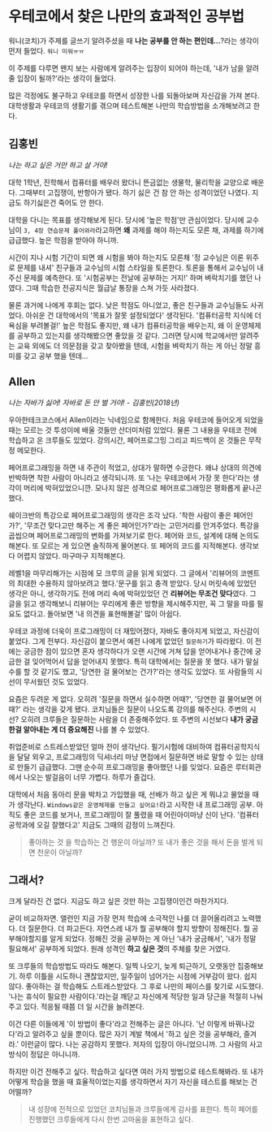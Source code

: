# 우테코에서 찾은 나만의 효과적인 공부법

워니(코치)가 주제를 글쓰기 알려주셨을 때 **나는 공부를 안 하는 편인데...**?라는 생각이  먼저 들었다.  `워니 미워ㅠㅠ`

이 주제를 다루면 왠지 보는 사람에게 알려주는 입장이 되어야 하는데, '내가 남을 알려줄 입장이 될까?'라는 생각이 들었다.

많은 걱정에도 불구하고 우테코를 하면서 성장한 나를 되돌아보며 자신감을 가져 본다. 대학생활과 우테코의 생활기를 겪으며 테스트해본 나만의 학습방법을 소개해보려고 한다.  



## 김홍빈

*나는 하고 싶은 거만 하고 살 거야!*

대학 1학년,  진학해서 컴퓨터를 배우러 왔더니 뜬금없는 생물학, 물리학을 교양으로 배운다.  그때부터 고집쟁이, 반항아가 됐다. 하기 싫은 건 참 안 하는 성격이었던 나였다. 지금도 하기싫은건 죽어도 안 한다. 

대학을 다니는 목표를 생각해보게 된다. 당시에 '높은 학점'만 관심이었다. 당시에 교수님이 `3, 4장 연습문제 풀어와라`라고하면 **왜** 과제를 해야 하는지도 모른 채, 과제를 하기에 급급했다. 높은 학점을 받아야 하니까. 

시간이 지나 시험 기간이 되면 왜 시험을 봐야 하는지도 모른채 '정 교수님은 이론 위주로 문제를 내셔' 친구들과 교수님의 시험 스타일을 토론한다. 토론을 통해서 교수님이 내주신 문제를 예측한다. 또 '시험공부는 전날에 공부하는 거지!' 하며 벼락치기를 했던 나였다. 그때 학습한 전공지식은 월급날 통장을 스쳐 가듯 사라졌다.

물론 과거에 나에게 후회는 없다. 낮은 학점도 아니었고, 좋은 친구들과 교수님들도 사귀었다.  아쉬운 건  대학에서의 '목표가 잘못 설정되었다' 생각된다. '컴퓨터공학 지식에 더 욕심을 부려볼걸!' 높은 학점도 좋지만, 왜 내가 컴퓨터공학을 배우는지, 왜 이 운영체제를 공부하고 있는지를 생각해봤으면 좋았을 것 같다. 그러면 당시에 학교에서만 알려주는 교육 외에도 더 의문점을 갖고 찾아봤을 텐데, 시험을 벼락치기 하는 게 아닌 정말 흥미를 갖고 공부 했을 텐데...



## Allen

*나는 자바가 싫어! 자바로 돈 안 벌 거야! - 김홍빈(2018년)*

우아한테크코스에서 Allen이라는 닉네임으로 함께한다. 처음 우테코에 들어오게 되었을 때는 모르는 것 투성이에 배울 것들만 산더미처럼 있었다. 물론 그 내용을 우테코 전에 학습하고 온 크루들도 있었다. 강의시간, 페어프로그밍 그리고 피드백이 온 것들은 무작정 메모한다.

페어프로그래밍을 하면 내 주관이 적었고, 상대가 말하면 수긍한다. 왜냐 상대의 의견에 반박하면 착한 사람이 아니라고 생각되니까. 또 '나는 우테코에서 가장 못 한다'라는 생각이 머리에 박혀있었으니깐. 모나지 않은 성격으로 페어프로그래밍은 평화롭게 끝나곤 했다.

쉐이크반의 특강으로 페어프로그래밍의 생각은 조각 났다. '착한 사람이 좋은 페어인가?', '무조건 맞다고만 해주는 게 좋은 페어인가?'라는 고민거리를 안겨주었다. 특강을 곱씹으며 페어프로그래밍의 변화를 가져보기로 한다. 페어와 코드, 설계에 대해 논의도 해본다. 또 모르는 게 있으면 솔직하게 물어본다. 또 페어의 코드를 지적해본다. 생각보다 어렵지 않았다. 마구마구 지적해본다.

레벨1을 마무리해가는 시점에 모 크루의 글을 읽게 되었다. 그 글에서 '리뷰어의 코멘트의 최대한 수용하지 않아보려고 했다.'문구를 읽고 충격 받았다. 당시 머릿속에 있었던 생각은 아니, 생각하기도 전에 머리 속에 박혀있었던 건 **리뷰어는 무조건 맞다**였다. 그 글을 읽고 생각해보니 리뷰어는 우리에게 좋은 방향을 제시해주지만, 꼭 그 말을 따를 필요도 없다고. 돌아보면 '내 의견을 표현해볼걸' 많이 아쉽다. 

우테코 과정에 더욱이 프로그래밍이 더 재밌어졌다, 자바도 좋아지게 되었고, 자신감이 붙었다.  그게 전부다. 자신감이 붙으면서 예전 나에게 없었던 `질문하기`가 따라왔다. 이 전에는 궁금한 점이 있으면 혼자 생각하다가 오랜 시간에 거쳐 답을 얻어내거나 중간에 궁금한 걸 잊어먹어서 답을 얻어내지 못했다. 특히 대학에서는 질문을 못 했다. 내가 말실수를 할 것 같기도 했고, '당연한 걸 물어보는 건가?'라는 생각도 있었다. 또 사람들의 시선이 무서웠던 것도 있었다.

요즘은 두려운 게 없다. 오히려 '질문을 하면서 실수하면 어때?', '당연한 걸 물어보면 어때?' 라는 생각을 갖게 됐다. 코치님들은 질문이 나오도록 강의를 해주신다. 주변의 시선? 오히려 크루들은 질문하는 사람을 더 존중해주었다. 또 주변의 시선보다 **내가 궁금한걸 알아내는 게 더 중요해진** 나를 볼 수 있었다.

취업준비로 스트레스받았던 얼마 전이 생각난다. 필기시험에 대비하여 컴퓨터공학지식을 달달 외우고, 프로그래밍의 딕셔너리 마냥 면접에서 질문하면 바로 말할 수 있는 상태로 만들기 급급했다.  그땐  순수히 프로그래밍을 좋아했던 나를 잊었다. 요즘은 루터회관에서 나오는 발걸음이 너무 가볍다. 하루가 즐겁다.


대학에서 처음 동아리 문을 박차고 가입했을 때, 선배가 하고 싶은 게 뭐냐고 물었을 때가 생각난다. `Windows같은 운영체제를 만들고 싶어요!`라고 시작한 내 프로그래밍 공부. 아직도 좋은 코드를 보거나, 프로그래밍이 잘 풀렸을 때 어린아이마냥 신이 난다. '컴퓨터공학과에 오길 잘했다고' 지금도 그때의 감정이 느껴진다. 

> 좋아하는 것 을 학습하는 건 행운이 아닐까?
> 또 내가 좋은 것을 해서 돈을 벌게 되면 천운이 아닐까?



## 그래서? 

크게 달라진 건 없다. 지금도 하고 싶은 것만 하는 고집쟁이인건 마찬가지다.

굳이 비교하자면. 앨런인 지금 가장 먼저 학습에 소극적인 나를 더 끌어올리려고 노력했다. 더 질문한다. 더 파고든다. 자연스레 내가 뭘 공부해야 할지 방향이 정해진다. 뭘 공부해야할지를 알게 되었다. 정해진 것을 공부하는 게 아닌 '내가 궁금해서', '내가 정말 필요해서' 공부하게 되었다. 원래 성격인 **하고 싶은 것**의 주체를 찾은 거였다.

또 크루들의 학습방법도 따라도 해본다. 일찍 나오기, 늦게 퇴근하기, 오랫동안 집중해보기. 하루 이틀을 시도하니 괜찮았지만, 일주일이 넘어가는 시점에 거부감이 왔다. 쉽지 않다. 좋아하는 걸 학습해도 스트레스받았다.  그 후로 나만의 페이스를 찾기로 시도했다. '나는 휴식이 필요한 사람이다.'라는걸 깨닫고 자신에게 적당한 일과 당근을 적절히 나눠주고 있다. 적응될 때쯤 더 일 시간을 늘려본다.

이건  다른 이들에게 '이 방법이 좋다'라고 전해주는 글은 아니다. '난 이렇게 바꿔나갔다'라고 알려주고 싶을 뿐이다. 많은 자기 계발 책에서 '하고 싶은 것을 공부해라, 즐겨라.' 이런글이 많다. 나는 공감하지 못했다. 저자의 입장이 아니었으니까. 그 사람의 사고방식이 정답은 아니니까.

하지만 이건 전해주고 싶다. 학습하고 싶다면 여러 가지 방법으로 테스트해봐라. 또 내가 어떻게 학습을 했을 때 효율적이었는지를 생각하면서 자기 자신을 테스트를 해보는 건 어떨까?



> 내 성장에 전적으로 있었던 코치님들과 크루들에게 감사를 표한다. 특히 페어를 진행했던 크루들에게 다시 한번 고마움을 표현하고 싶다.
